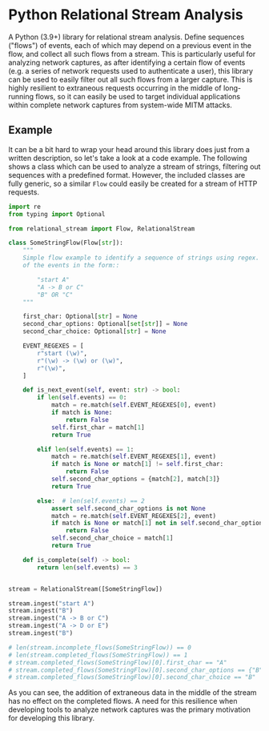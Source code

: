 # Python Relational Stream Analysis
A Python (3.9+) library for relational stream analysis. Define sequences ("flows") of events, each of which may depend on a previous event in the flow, and collect all such flows from a stream. This is particularly useful for analyzing network captures, as after identifying a certain flow of events (e.g. a series of network requests used to authenticate a user), this library can be used to easily filter out all such flows from a larger capture. This is highly resilient to extraneous requests occurring in the middle of long-running flows, so it can easily be used to target individual applications within complete network captures from system-wide MITM attacks.

## Example

It can be a bit hard to wrap your head around this library does just from a written description, so let's take a look at a code example. The following shows a class which can be used to analyze a stream of strings, filtering out sequences with a predefined format. However, the included classes are fully generic, so a similar `Flow` could easily be created for a stream of HTTP requests.

```python
import re
from typing import Optional

from relational_stream import Flow, RelationalStream

class SomeStringFlow(Flow[str]):
    """
    Simple flow example to identify a sequence of strings using regex. This flow will match a series
    of the events in the form::

        "start A"
        "A -> B or C"
        "B" OR "C"
    """

    first_char: Optional[str] = None
    second_char_options: Optional[set[str]] = None
    second_char_choice: Optional[str] = None

    EVENT_REGEXES = [
        r"start (\w)",
        r"(\w) -> (\w) or (\w)",
        r"(\w)",
    ]

    def is_next_event(self, event: str) -> bool:
        if len(self.events) == 0:
            match = re.match(self.EVENT_REGEXES[0], event)
            if match is None:
                return False
            self.first_char = match[1]
            return True

        elif len(self.events) == 1:
            match = re.match(self.EVENT_REGEXES[1], event)
            if match is None or match[1] != self.first_char:
                return False
            self.second_char_options = {match[2], match[3]}
            return True

        else:  # len(self.events) == 2
            assert self.second_char_options is not None
            match = re.match(self.EVENT_REGEXES[2], event)
            if match is None or match[1] not in self.second_char_options:
                return False
            self.second_char_choice = match[1]
            return True

    def is_complete(self) -> bool:
        return len(self.events) == 3


stream = RelationalStream([SomeStringFlow])

stream.ingest("start A")
stream.ingest("B")
stream.ingest("A -> B or C")
stream.ingest("A -> D or E")
stream.ingest("B")

# len(stream.incomplete_flows(SomeStringFlow)) == 0
# len(stream.completed_flows(SomeStringFlow)) == 1
# stream.completed_flows(SomeStringFlow)[0].first_char == "A"
# stream.completed_flows(SomeStringFlow)[0].second_char_options == {"B", "C"}
# stream.completed_flows(SomeStringFlow)[0].second_char_choice == "B"
```

As you can see, the addition of extraneous data in the middle of the stream has no effect on the completed flows. A need for this resilience when developing tools to analyze network captures was the primary motivation for developing this library.
